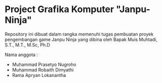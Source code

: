 # Project Grafika Komputer "Janpu-Ninja"

Repository ini dibuat dalam rangka memenuhi tugas pembuatan proyek pengembangan game Janpu Ninja yang dibina oleh Bapak Muis Muhtadi, S.T.,  M.T., M.Sc, Ph.D

Nama anggota :
- Muhammad Prasetyo Nugroho
- Muhammad Robaith Dimyathi
- Rama Apryan Lokanantha
